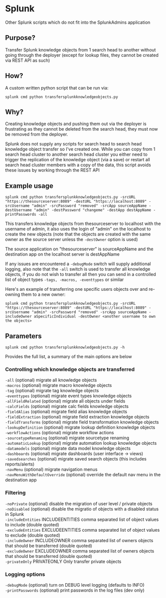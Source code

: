 # Splunk
Other Splunk scripts which do not fit into the SplunkAdmins application

## Purpose?
Transfer Splunk knowledge objects from 1 search head to another without going through the deployer (except for lookup files, they cannot be created via REST API as such) 

## How?
A custom written python script that can be run via: 

```splunk cmd python transfersplunkknowledgeobjects.py```

## Why?

Creating knowledge objects and pushing them out via the deployer is frustrating as they cannot be deleted from the search head, they must now be removed from the deployer. 

Splunk does not supply any scripts for search head to search head knowledge object transfer so I've created one. While you can copy from 1 search head cluster to another search head cluster you either need to trigger the replication of the knowledge object (via a save) or restart all search head cluster members with a copy of the data, this script avoids these issues by working through the REST API

## Example usage
```splunk cmd python transfersplunkknowledgeobjects.py -srcURL "https://thesourceserver:8089" -destURL "https://localhost:8089" -srcUsername "admin" -srcPassword "removed" -srcApp sourceAppName -destUsername "admin" -destPassword "changeme" -destApp destAppName -printPasswords -all```

This transfers knowledge objects from thesourceserver to localhost with the username of admin, it also uses the login of "admin" on the localhost to create the new objects (note that the objects are created with the same owner as the source server unless the ```-destOwner``` option is used)

The source application on "thesourceserver" is sourceAppName and the destination app on the localhost server is destAppName 

If any issues are encountered a ```-debugMode``` switch will supply additional logging, also note that the ```-all``` switch is used to transfer all knowledge objects, if you do not wish to transfer all then you can send in a controlled list of object types ```-tags, -macros, -eventtypes``` or similar 

Here's an example of transferring one specific users objects over and re-owning them to a new owner: 

```splunk cmd python transfersplunkknowledgeobjects.py -srcURL "https://thesourceserver:8089" -destURL "https://localhost:8089" -srcUsername "admin" -srcPassword "removed" -srcApp sourceAppName -includeOwner aSpecificIndividual -destOwner <another username to own the objects>```

## Parameters

```splunk cmd python transfersplunkknowledgeobjects.py -h ```

Provides the full list, a summary of the main options are below 

### Controlling which knowledge objects are transferred
```-all``` (optional) migrate all knowledge objects  
```-macros``` (optional) migrate macro knowledge objects  
```-tag``` (optional) migrate tag knowledge objects  
```-eventtypes``` (optional) migrate event types knowledge objects  
```-allFieldRelated``` (optional) migrate all objects under fields  
```-calcFields``` (optional) migrate calc fields knowledge objects  
```-fieldAlias``` (optional) migrate field alias knowledge objects  
```-fieldExtraction``` (optional) migrate field extraction knowledge objects  
```-fieldTransforms``` (optional) migrate field transformation knowledge objects  
```-lookupDefinition``` (optional) migrate lookup definition knowledge objects  
```-workflowActions``` (optional) migrate workflow actions  
```-sourcetypeRenaming``` (optional) migrate sourcetype renaming  
```-automaticLookup``` (optional) migrate automation lookup knowledge objects  
```-datamodels``` (optional) migrate data model knowledge objects  
```-dashboards``` (optional) migrate dashboards (user interface -> views)  
```-savedsearches``` (optional) migrate saved search objects (this includes reports/alerts)  
```-navMenu``` (optional) migrate navigation menus  
```-navMenuWithDefaultOverride``` (optional) override the default nav menu in the destination app  

### Filtering
```-noPrivate``` (optional) disable the migration of user level / private objects  
```-noDisabled``` (optional) disable the migratio of objects with a disabled status in Splunk  
```-includeEntities``` INCLUDEENTITIES comma separated list of object values to include (double quoted)  
```-excludeEntities``` EXCLUDEENTITIES comma separated list of object values to exclude (double quoted)  
```-includeOwner``` INCLUDEOWNER comma separated list of owners objects that should be transferred (double quoted)  
```-excludeOwner``` EXCLUDEOWNER comma separated list of owners objects that should be transferred (double quoted)  
```-privateOnly``` PRIVATEONLY Only transfer private objects  

### Logging options
```-debugMode``` (optional) turn on DEBUG level logging (defaults to INFO)  
```-printPasswords``` (optional) print passwords in the log files (dev only)  
